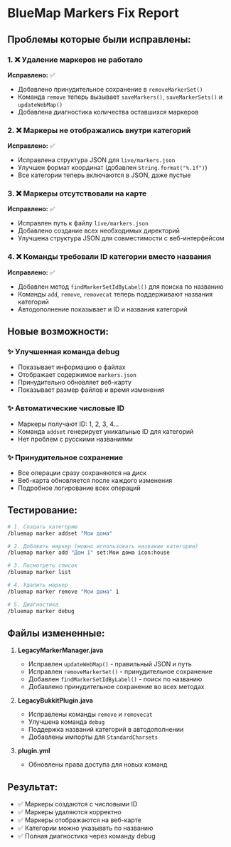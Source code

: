 # BlueMap Markers Fix Report

## Проблемы которые были исправлены:

### 1. ❌ Удаление маркеров не работало
**Исправлено:** ✅
- Добавлено принудительное сохранение в `removeMarkerSet()`
- Команда `remove` теперь вызывает `saveMarkers()`, `saveMarkerSets()` и `updateWebMap()`
- Добавлена диагностика количества оставшихся маркеров

### 2. ❌ Маркеры не отображались внутри категорий
**Исправлено:** ✅
- Исправлена структура JSON для `live/markers.json`
- Улучшен формат координат (добавлен `String.format("%.1f")`)
- Все категории теперь включаются в JSON, даже пустые

### 3. ❌ Маркеры отсутствовали на карте
**Исправлено:** ✅
- Исправлен путь к файлу `live/markers.json`
- Добавлено создание всех необходимых директорий
- Улучшена структура JSON для совместимости с веб-интерфейсом

### 4. ❌ Команды требовали ID категории вместо названия
**Исправлено:** ✅
- Добавлен метод `findMarkerSetIdByLabel()` для поиска по названию
- Команды `add`, `remove`, `removecat` теперь поддерживают названия категорий
- Автодополнение показывает и ID и названия категорий

## Новые возможности:

### ✨ Улучшенная команда debug
- Показывает информацию о файлах
- Отображает содержимое `markers.json`
- Принудительно обновляет веб-карту
- Показывает размер файлов и время изменения

### ✨ Автоматические числовые ID
- Маркеры получают ID: 1, 2, 3, 4...
- Команда `addset` генерирует уникальные ID для категорий
- Нет проблем с русскими названиями

### ✨ Принудительное сохранение
- Все операции сразу сохраняются на диск
- Веб-карта обновляется после каждого изменения
- Подробное логирование всех операций

## Тестирование:

```bash
# 1. Создать категорию
/bluemap marker addset "Мои дома"

# 2. Добавить маркер (можно использовать название категории)
/bluemap marker add "Дом 1" set:Мои дома icon:house

# 3. Посмотреть список
/bluemap marker list

# 4. Удалить маркер
/bluemap marker remove "Мои дома" 1

# 5. Диагностика
/bluemap marker debug
```

## Файлы измененные:

1. **LegacyMarkerManager.java**
   - Исправлен `updateWebMap()` - правильный JSON и путь
   - Исправлен `removeMarkerSet()` - принудительное сохранение
   - Добавлен `findMarkerSetIdByLabel()` - поиск по названию
   - Добавлено принудительное сохранение во всех методах

2. **LegacyBukkitPlugin.java**
   - Исправлены команды `remove` и `removecat` 
   - Улучшена команда `debug`
   - Поддержка названий категорий в автодополнении
   - Добавлены импорты для `StandardCharsets`

3. **plugin.yml**
   - Обновлены права доступа для новых команд

## Результат:
- ✅ Маркеры создаются с числовыми ID
- ✅ Маркеры удаляются корректно
- ✅ Маркеры отображаются на веб-карте
- ✅ Категории можно указывать по названию
- ✅ Полная диагностика через команду debug 